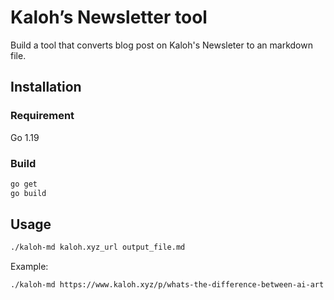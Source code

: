 # Kaloh’s Newsletter tool

Build a tool that converts blog post on Kaloh's Newsleter to an markdown file.

## Installation
### Requirement
Go 1.19

### Build

```sh
go get
go build
```

## Usage
```sh
./kaloh-md kaloh.xyz_url output_file.md
```

Example:
```sh
./kaloh-md https://www.kaloh.xyz/p/whats-the-difference-between-ai-art whats-the-difference-between-ai-art.md
```